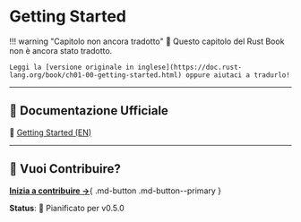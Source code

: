 # Getting Started

!!! warning "Capitolo non ancora tradotto"
    📅 Questo capitolo del Rust Book non è ancora stato tradotto.

    Leggi la [versione originale in inglese](https://doc.rust-lang.org/book/ch01-00-getting-started.html) oppure aiutaci a tradurlo!

---

## 🔗 Documentazione Ufficiale

📖 [Getting Started (EN)](https://doc.rust-lang.org/book/ch01-00-getting-started.html)

---

## 🤝 Vuoi Contribuire?

[**Inizia a contribuire →**](../CONTRIBUTING.md){ .md-button .md-button--primary }

**Status**: 📅 Pianificato per v0.5.0
